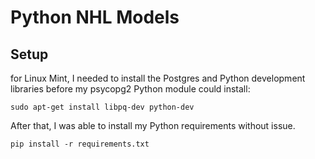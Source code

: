 # Python NHL Models

## Setup

for Linux Mint, I needed to install the Postgres and Python development libraries before my psycopg2 Python module could install:

    sudo apt-get install libpq-dev python-dev

After that, I was able to install my Python requirements without issue.

    pip install -r requirements.txt


